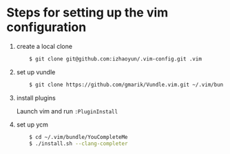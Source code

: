 Steps for setting up the vim configuration
==================

1. create a local clone 
	
	```sh
		$ git clone git@github.com:izhaoyun/.vim-config.git .vim
	```

2. set up vundle

	```sh
		$ git clone https://github.com/gmarik/Vundle.vim.git ~/.vim/bundle/Vundle.vim 
	```

3. install plugins
	
	Launch vim and run `:PluginInstall`


4. set up ycm
	
	```sh
		$ cd ~/.vim/bundle/YouCompleteMe
		$ ./install.sh --clang-completer
	```

